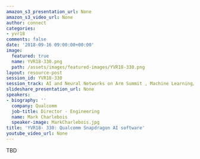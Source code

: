 ```yaml
---
amazon_s3_presentation_url: None
amazon_s3_video_url: None
author: connect
categories:
- yvr18
comments: false
date: '2018-09-16 09:00:00+00:00'
image:
  featured: true
  name: YVR18-330.png
  path: /assets/images/featured-images/YVR18-330.png
layout: resource-post
session_id: YVR18-330
session_track: AI and Neural Networks on Arm Summit , Machine Learning/AI
slideshare_presentation_url: None
speakers:
- biography: ''
  company: Qualcomm
  job-title: Director - Engineering
  name: Mark Charlebois
  speaker-image: MarkCharlebois.jpg
title: 'YVR18- 330: Qualcomm Snapdragon AI software'
youtube_video_url: None
---
```


TBD